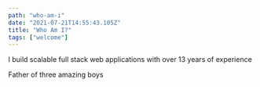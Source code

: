 ```yaml
---
path: "who-am-i"
date: "2021-07-21T14:55:43.105Z"
title: "Who Am I?"
tags: ["welcome"]
---
```


I build scalable full stack web applications
with over 13 years of experience

Father of three amazing boys
